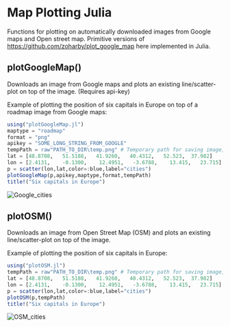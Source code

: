 # Map Plotting Julia

Functions for plotting on automatically downloaded images from Google maps and Open street map. Primitive versions of https://github.com/zoharby/plot_google_map here implemented in Julia.

## plotGoogleMap()

Downloads an image from Google maps and plots an existing line/scatter-plot on top of the image. (Requires api-key)

Example of plotting the position of six capitals in Europe on top of a roadmap image from Google maps:

```julia
using("plotGoogleMap.jl")
maptype = "roadmap"
format = "png"
apikey = "SOME_LONG_STRING_FROM_GOOGLE"
tempPath = raw"PATH_TO_DIR\temp.png" # Temporary path for saving image, can be removed by rm(tempPath)
lat = [48.8708,   51.5188,   41.9260,   40.4312,   52.523,  37.982]
lon = [2.4131,    -0.1300,    12.4951,   -3.6788,    13.415,   23.715]
p = scatter(lon,lat,color=:blue,label="cities")
plotGoogleMap(p,apikey,maptype,format,tempPath)
title!("Six capitals in Europe")
```

![Google_cities](https://user-images.githubusercontent.com/37980849/97045020-4d780400-1575-11eb-8f23-f7aedb04b85c.PNG)

## plotOSM()

Downloads an image from Open Street Map (OSM) and plots an existing line/scatter-plot on top of the image.

Example of plotting the position of six capitals in Europe:

```julia
using("plotOSM.jl")
tempPath = raw"PATH_TO_DIR\temp.png" # Temporary path for saving image, can be removed by rm(tempPath)
lat = [48.8708,   51.5188,   41.9260,   40.4312,   52.523,  37.982]
lon = [2.4131,    -0.1300,    12.4951,   -3.6788,    13.415,   23.715]
p = scatter(lon,lat,color=:blue,label="cities")
plotOSM(p,tempPath)
title!("Six capitals in Europe")
```

![OSM_cities](https://user-images.githubusercontent.com/37980849/97043450-ca55ae80-1572-11eb-8ab6-1e174b38d0cb.png)
